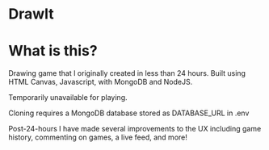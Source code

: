 # DrawIt

# What is this?
Drawing game that I originally created in less than 24 hours. Built using HTML Canvas, Javascript, with MongoDB and NodeJS.

Temporarily unavailable for playing. 

Cloning requires a MongoDB database stored as DATABASE_URL in .env

Post-24-hours I have made several improvements to the UX including game history, commenting on games, a live feed, and more! 
